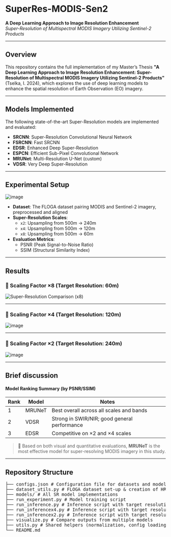 # SuperRes-MODIS-Sen2

**A Deep Learning Approach to Image Resolution Enhancement**  
*Super-Resolution of Multispectral MODIS Imagery Utilizing Sentinel-2 Products*

---

## Overview

This repository contains the full implementation of my Master’s Thesis **"A Deep Learning Approach to Image Resolution Enhancement: Super-Resolution of Multispectral MODIS Imagery Utilizing Sentinel-2 Products"** (Tselka, I. 2024), which explores the use of deep learning models to enhance the spatial resolution of Earth Observation (EO) imagery.

---

## Models Implemented

The following state-of-the-art Super-Resolution models are implemented and evaluated:

- **SRCNN**: Super-Resolution Convolutional Neural Network
- **FSRCNN**: Fast SRCNN
- **EDSR**: Enhanced Deep Super-Resolution
- **ESPCN**: Efficient Sub-Pixel Convolutional Network
- **MRUNet**: Multi-Resolution U-Net (custom)
- **VDSR**: Very Deep Super-Resolution

---

## Experimental Setup

![image](https://github.com/user-attachments/assets/d2e33262-a516-45a9-8d8d-ae33f9b00134)


- **Dataset**: The FLOGA dataset pairing MODIS and Sentinel-2 imagery, preprocessed and aligned
- **Super-Resolution Scales**:
  - `x2`: Upsampling from 500m → 240m
  - `x4`: Upsampling from 500m → 120m
  - `x8`: Upsampling from 500m → 60m
- **Evaluation Metrics**:
  - PSNR (Peak Signal-to-Noise Ratio)
  - SSIM (Structural Similarity Index)

---

## Results

### 🔹 Scaling Factor ×8 (Target Resolution: 60m)

![Super-Resolution Comparison (x8)](https://github.com/user-attachments/assets/0c6a7619-7161-468b-af04-68f42a663fdc)

---

### 🔹 Scaling Factor ×4 (Target Resolution: 120m)

![image](https://github.com/user-attachments/assets/a3ce96e8-05c7-47f1-9494-f78f9fd0596f)

---

### 🔹 Scaling Factor ×2 (Target Resolution: 240m)

![image](https://github.com/user-attachments/assets/a3308e2e-a7cc-4342-89ce-27f766066863)

---

## Brief discussion

#### Model Ranking Summary (by PSNR/SSIM)

| Rank | Model   | Notes |
|------|---------|-------|
|  1   | MRUNeT  | Best overall across all scales and bands |
|  2   | VDSR    | Strong in SWIR/NIR; good general performance |
|  3   | EDSR    | Competitive on ×2 and ×4 scales |

> 📌 Based on both visual and quantitative evaluations, **MRUNeT** is the most effective model for super-resolving MODIS imagery in this study.

---

## Repository Structure

<pre>
├── configs.json # Configuration file for datasets and models
├── dataset_utils.py # FLOGA dataset set-up & creation of HR-LR image pairs
├── models/ # All SR model implementations
├── run_experiment.py # Model training script
├── run_inference.py # Inference script with target resolution 60m
├── run_inferencex4.py # Inference script with target resolution 120m
├── run_inferencex2.py # Inference script with target resolution 240m
├── visualize.py # Compare outputs from multiple models
├── utils.py # Shared helpers (normalization, config loading, etc.)
└── README.md
<pre/>

